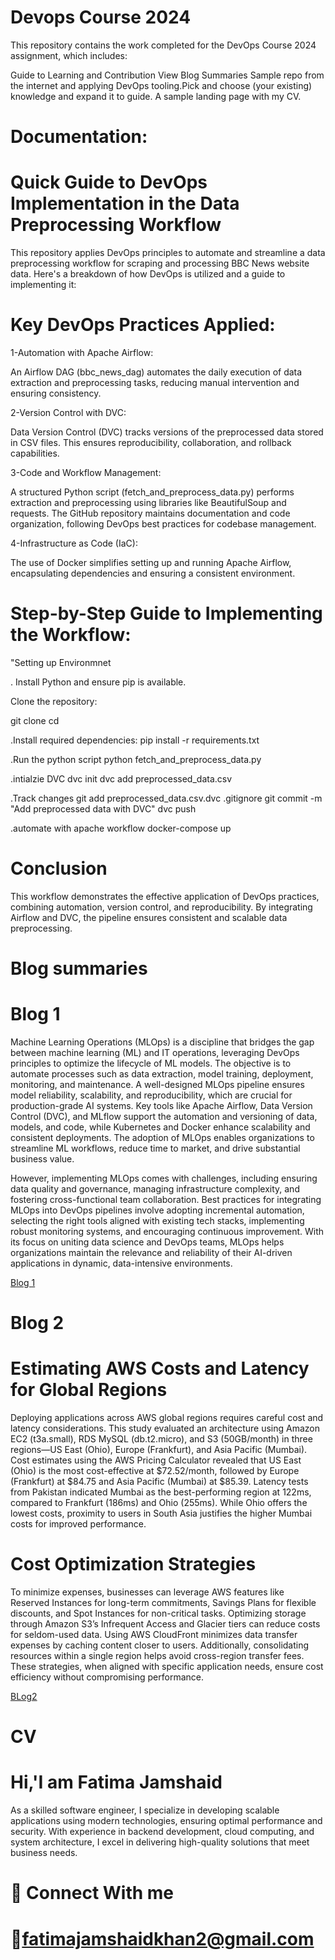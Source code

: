 # Devops Course 2024

This repository contains the work completed for the DevOps Course 2024 assignment, which includes:

Guide to Learning and Contribution
View Blog Summaries
Sample repo from the internet and applying DevOps tooling.Pick and choose (your existing) knowledge and expand it to guide.
A sample landing page with my CV.

 # Documentation:


   # Quick Guide to DevOps Implementation in the Data Preprocessing Workflow

   This repository applies DevOps principles to automate and streamline a data preprocessing workflow for scraping and processing BBC News website data. Here's a breakdown of how DevOps is utilized and a guide to implementing it:
   # Key DevOps Practices Applied:

1-Automation with Apache Airflow:

An Airflow DAG (bbc_news_dag) automates the daily execution of data extraction and preprocessing tasks, reducing manual intervention and ensuring consistency.

2-Version Control with DVC:

Data Version Control (DVC) tracks versions of the preprocessed data stored in CSV files. This ensures reproducibility, collaboration, and rollback capabilities.

3-Code and Workflow Management:

A structured Python script (fetch_and_preprocess_data.py) performs extraction and preprocessing using libraries like BeautifulSoup and requests.
The GitHub repository maintains documentation and code organization, following DevOps best practices for codebase management.

4-Infrastructure as Code (IaC):

The use of Docker simplifies setting up and running Apache Airflow, encapsulating dependencies and ensuring a consistent environment.

# Step-by-Step Guide to Implementing the Workflow:
"Setting up Environmnet

. Install Python and ensure pip is available.

Clone the repository:

git clone <repository-url>
cd <repository-directory>

.Install required dependencies:
pip install -r requirements.txt

.Run the python script
python fetch_and_preprocess_data.py

.intialzie DVC
dvc init
dvc add preprocessed_data.csv

.Track changes 
git add preprocessed_data.csv.dvc .gitignore
git commit -m "Add preprocessed data with DVC"
dvc push

.automate with apache workflow
docker-compose up


# Conclusion
This workflow demonstrates the effective application of DevOps practices, combining automation, version control, and reproducibility. By integrating Airflow and DVC, the pipeline ensures consistent and scalable data preprocessing.


# Blog summaries 
 # Blog 1
 Machine Learning Operations (MLOps) is a discipline that bridges the gap between machine learning (ML) and IT operations, leveraging DevOps principles to optimize the lifecycle of ML models. The objective is to automate processes such as data extraction, model training, deployment, monitoring, and maintenance. A well-designed MLOps pipeline ensures model reliability, scalability, and reproducibility, which are crucial for production-grade AI systems. Key tools like Apache Airflow, Data Version Control (DVC), and MLflow support the automation and versioning of data, models, and code, while Kubernetes and Docker enhance scalability and consistent deployments. The adoption of MLOps enables organizations to streamline ML workflows, reduce time to market, and drive substantial business value.

However, implementing MLOps comes with challenges, including ensuring data quality and governance, managing infrastructure complexity, and fostering cross-functional team collaboration. Best practices for integrating MLOps into DevOps pipelines involve adopting incremental automation, selecting the right tools aligned with existing tech stacks, implementing robust monitoring systems, and encouraging continuous improvement. With its focus on uniting data science and DevOps teams, MLOps helps organizations maintain the relevance and reliability of their AI-driven applications in dynamic, data-intensive environments.
 
[Blog 1](https://medium.com/@fatimajamshaidkhan2/as-organizations-increasingly-leverage-data-driven-strategies-machine-learning-ml-models-have-9225f21878c8)


# Blog 2

# Estimating AWS Costs and Latency for Global Regions
Deploying applications across AWS global regions requires careful cost and latency considerations. This study evaluated an architecture using Amazon EC2 (t3a.small), RDS MySQL (db.t2.micro), and S3 (50GB/month) in three regions—US East (Ohio), Europe (Frankfurt), and Asia Pacific (Mumbai). Cost estimates using the AWS Pricing Calculator revealed that US East (Ohio) is the most cost-effective at $72.52/month, followed by Europe (Frankfurt) at $84.75 and Asia Pacific (Mumbai) at $85.39. Latency tests from Pakistan indicated Mumbai as the best-performing region at 122ms, compared to Frankfurt (186ms) and Ohio (255ms). While Ohio offers the lowest costs, proximity to users in South Asia justifies the higher Mumbai costs for improved performance.

# Cost Optimization Strategies
To minimize expenses, businesses can leverage AWS features like Reserved Instances for long-term commitments, Savings Plans for flexible discounts, and Spot Instances for non-critical tasks. Optimizing storage through Amazon S3’s Infrequent Access and Glacier tiers can reduce costs for seldom-used data. Using AWS CloudFront minimizes data transfer expenses by caching content closer to users. Additionally, consolidating resources within a single region helps avoid cross-region transfer fees. These strategies, when aligned with specific application needs, ensure cost efficiency without compromising performance.

[BLog2](https://medium.com/@fatimajamshaidkhan2/in-todays-globalized-world-ensuring-that-cloud-based-applications-are-fast-efficient-and-232c06b71450)


# CV

# Hi,'I am Fatima Jamshaid 
As a skilled software engineer, I specialize in developing scalable applications using modern technologies, ensuring optimal performance and security. With experience in backend development, cloud computing, and system architecture, I excel in delivering high-quality solutions that meet business needs.

# :round_pushpin: Connect With me 
# :e-mail:fatimajamshaidkhan2@gmail.com






   
